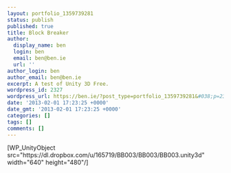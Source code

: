 ```yaml
---
layout: portfolio_1359739281
status: publish
published: true
title: Block Breaker
author:
  display_name: ben
  login: ben
  email: ben@ben.ie
  url: ''
author_login: ben
author_email: ben@ben.ie
excerpt: A test of Unity 3D Free.
wordpress_id: 2327
wordpress_url: https://ben.ie/?post_type=portfolio_1359739281&#038;p=2327
date: '2013-02-01 17:23:25 +0000'
date_gmt: '2013-02-01 17:23:25 +0000'
categories: []
tags: []
comments: []
---
```

<p>[WP_UnityObject src="https://dl.dropbox.com/u/165719/BB003/BB003/BB003.unity3d" width="640" height="480"/]</p>
